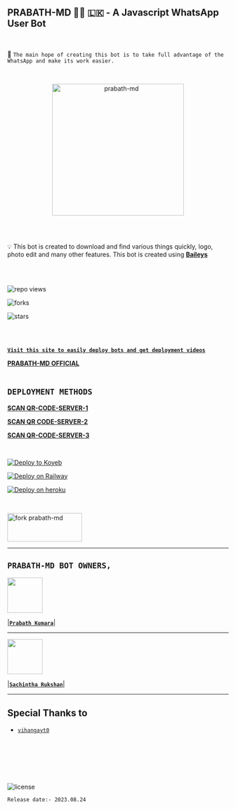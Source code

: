 <br>

## PRABATH-MD 👨‍💻 🇱🇰 - A Javascript WhatsApp User Bot

<br>

🔮 `The main hope of creating this bot is to take full advantage of the WhatsApp and make its work easier.`

<br>
 
  <p align="center">  
  <a href="https://telegra.ph/file/ba71b12a0aa6eb79f743c.jpg">
    <img alt="prabath-md" height="300" src="https://telegra.ph/file/798fb30f0ac7e57ce251d.jpg">
    
  
  </a>
</p>  


<br>
<br>

💡 This bot is created to download and find various things quickly, logo, photo edit and many other features. This bot is created using **[Baileys](https://github.com/WhiskeySockets/Baileys)**

<br>
<br>
  

![repo views](https://hits.seeyoufarm.com/api/count/incr/badge.svg?url=https%3A%2F%2Fgithub.com%2FprabathLK%2FPRABATH-MD&count_bg=%2379C83D&title_bg=%23555555&icon=gitpod.svg&icon_color=%23E7E7E7&title=Views&edge_flat=false)

![forks](https://img.shields.io/github/forks/prabathLK/PRABATH-MD?label=Forks&style=social)

![stars](https://img.shields.io/github/stars/prabathLK/PRABATH-MD?style=social)

<br>
<br>


 **[`Visit this site to easily deploy bots and get deployment videos`](https://prabath--md-official.vercel.app/)**


**[PRABATH-MD OFFICIAL](https://prabath--md-official.vercel.app/)**
<br>
<br>


 **`DEPLOYMENT METHODS`**
---
**[SCAN QR-CODE-SERVER-1](https://qr-web-prabath-md-update.vercel.app/)**



**[SCAN QR CODE-SERVER-2](https://replit.com/@Amilaprabath/PRABATH-MDQR?output%20only=1&lite=1#index.js)**

  

**[SCAN QR-CODE-SERVER-3](https://qr-meganzprabath-md-production.up.railway.app/)**


<br>

[![Deploy to Koyeb](https://www.koyeb.com/static/images/deploy/button.svg)](https://app.koyeb.com/apps/deploy?type=git&repository=github.com/prabathLK/PRABATH-MD&branch=main&env[BOT_NUMBER]&env[SESSION_ID]&env[GITHUB_USERNAME]&env[GITHUB_AUTH_TOKEN]&name=prabath-md)
<br>

[![Deploy on Railway](https://railway.app/button.svg)](https://railway.app/template/2B1VYo)
<br>

[![Deploy on heroku](https://www.herokucdn.com/deploy/button.svg)](https://dashboard.heroku.com/new?button-url=https://github.com/PrabathLK/PRABATH-MD&template=https://github.com/PrabathLK/PRABATH-MD.git)

<br>

  
<a href="https://github.com/prabathLK/PRABATH-MD/fork" target="blank"><img align="center" src="https://i.imgur.com/cxaSEWe.png" alt="fork prabath-md" height="65" width="170" /></a>

 ---



## **`PRABATH-MD BOT OWNERS,`**


   <a href="https://github.com/prabathLK/"><img src="https://avatars.githubusercontent.com/u/106251140?v=4" width=80 height=80></a>   

|**[`Prabath Kumara`](https://github.com/prabathLK)**|

---

<a href="https://github.com/SACHIBOT"><img src="https://avatars.githubusercontent.com/u/91013948?v=4" width=80 height=80></a> 

|**[`Sachintha Rukshan`](https://github.com/SACHIBOT)**|

---

## Special Thanks to
* [`vihangayt0`](https://github.com/vihangayt0/)

<br>
<br>
<br>
<br>
<br>


![license](https://img.shields.io/github/license/prabathLK/PRABATH-MD?color=green&label=License&style=plastic)



`Release date:- 2023.08.24`
